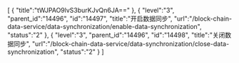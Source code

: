 [
	{
		"title":"tWJPAO9lvS3burKJvQn6JA=="
	},
	{
		"level":"3",
		"parent_id":"14496",
		"id":"14497",
		"title":"开启数据同步",
		"url":"/block-chain-data-service/data-synchronization/enable-data-synchronization",
		"status":"2"
	},
	{
		"level":"3",
		"parent_id":"14496",
		"id":"14498",
		"title":"关闭数据同步",
		"url":"/block-chain-data-service/data-synchronization/close-data-synchronization",
		"status":"2"
	}
]